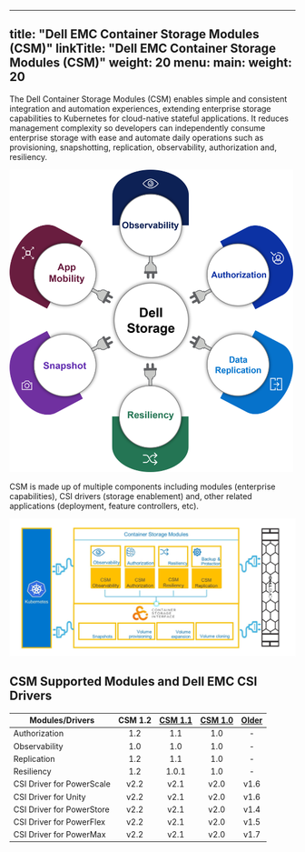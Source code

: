 
---
title: "Dell EMC Container Storage Modules (CSM)"
linkTitle: "Dell EMC Container Storage Modules (CSM)"
weight: 20
menu:
  main:
    weight: 20
---

The Dell Container Storage Modules (CSM) enables simple and consistent integration and automation experiences, extending enterprise storage capabilities to Kubernetes for cloud-native stateful applications. It reduces management complexity so developers can independently consume enterprise storage with ease and automate daily operations such as provisioning, snapshotting, replication, observability, authorization and, resiliency.

<img src="csm_hexagon.png" alt="CSM Hex Diagram" width="500"/>

CSM is made up of multiple components including modules (enterprise capabilities), CSI drivers (storage enablement) and, other related applications (deployment, feature controllers, etc).

<img src="csm_diagram.jpg" alt="CSM Diagram" width="800"/>

## CSM Supported Modules and Dell EMC CSI Drivers

| Modules/Drivers | CSM 1.2 | [CSM 1.1](../v1/) | [CSM 1.0](../v2/) | [Older](../v3) | 
| - | :-: | :-: | :-: | :-: |
| Authorization | 1.2 | 1.1 | 1.0 | - |
| Observability | 1.0 | 1.0 | 1.0 | - |
| Replication | 1.2 | 1.1 | 1.0 | - |
| Resiliency | 1.2 | 1.0.1 | 1.0 | - |
| CSI Driver for PowerScale | v2.2 | v2.1 | v2.0 | v1.6 | 
| CSI Driver for Unity | v2.2 | v2.1 | v2.0 | v1.6 |
| CSI Driver for PowerStore | v2.2 | v2.1 | v2.0 | v1.4 |
| CSI Driver for PowerFlex | v2.2 | v2.1 | v2.0 | v1.5 |
| CSI Driver for PowerMax | v2.2 | v2.1 | v2.0 | v1.7 |
